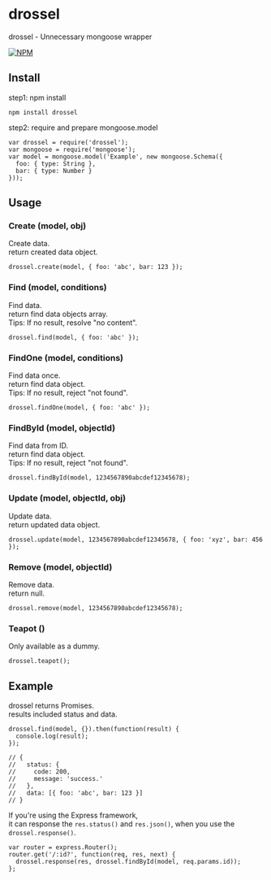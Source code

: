 # drossel
drossel - Unnecessary mongoose wrapper


[![NPM](https://nodei.co/npm/drossel.png)](https://nodei.co/npm/drossel/)

## Install
step1: npm install
```
npm install drossel
```

step2: require and prepare mongoose.model
```
var drossel = require('drossel');
var mongoose = require('mongoose');
var model = mongoose.model('Example', new mongoose.Schema({
  foo: { type: String },
  bar: { type: Number }
}));
```

## Usage

### Create (model, obj)
Create data.  
return created data object.
```
drossel.create(model, { foo: 'abc', bar: 123 });
```

### Find (model, conditions)
Find data.  
return find data objects array.  
Tips: If no result, resolve "no content".
```
drossel.find(model, { foo: 'abc' });
```

### FindOne (model, conditions)
Find data once.  
return find data object.  
Tips: If no result, reject "not found".
```
drossel.findOne(model, { foo: 'abc' });
```

### FindById (model, objectId)
Find data from ID.  
return find data object.  
Tips: If no result, reject "not found".
```
drossel.findById(model, 1234567890abcdef12345678);
```

### Update (model, objectId, obj)
Update data.  
return updated data object.
```
drossel.update(model, 1234567890abcdef12345678, { foo: 'xyz', bar: 456 });
```

### Remove (model, objectId)
Remove data.  
return null.
```
drossel.remove(model, 1234567890abcdef12345678);
```

### Teapot ()
Only available as a dummy.
```
drossel.teapot();
```

## Example

drossel returns Promises.  
results included status and data.
```
drossel.find(model, {}).then(function(result) {
  console.log(result);
});

// {
//   status: {
//     code: 200,
//     message: 'success.'
//   },
//   data: [{ foo: 'abc', bar: 123 }]
// }
```

If you're using the Express framework,  
it can response the `res.status()` and `res.json()`, when you use the `drossel.response()`.
```
var router = express.Router();
router.get('/:id?', function(req, res, next) {
  drossel.response(res, drossel.findById(model, req.params.id));
};
```
